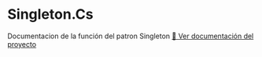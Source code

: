 
# Singleton.Cs
Documentacion de la función del patron Singleton
[📄 Ver documentación del proyecto](Singleton_Documentacion.docx)
